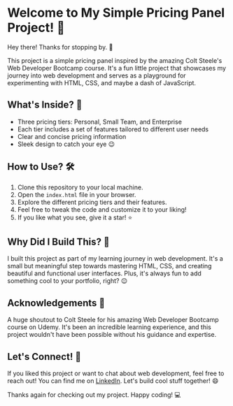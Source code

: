 # Welcome to My Simple Pricing Panel Project! 🎉

Hey there! Thanks for stopping by. 👋

This project is a simple pricing panel inspired by the amazing Colt Steele's Web Developer Bootcamp course. It's a fun little project that showcases my journey into web development and serves as a playground for experimenting with HTML, CSS, and maybe a dash of JavaScript.

## What's Inside? 🤔

- Three pricing tiers: Personal, Small Team, and Enterprise
- Each tier includes a set of features tailored to different user needs
- Clear and concise pricing information
- Sleek design to catch your eye 😉

## How to Use? 🛠️

1. Clone this repository to your local machine.
2. Open the `index.html` file in your browser.
3. Explore the different pricing tiers and their features.
4. Feel free to tweak the code and customize it to your liking!
5. If you like what you see, give it a star! ⭐️

## Why Did I Build This? 🚀

I built this project as part of my learning journey in web development. It's a small but meaningful step towards mastering HTML, CSS, and creating beautiful and functional user interfaces. Plus, it's always fun to add something cool to your portfolio, right? 😉

## Acknowledgements 🙏

A huge shoutout to Colt Steele for his amazing Web Developer Bootcamp course on Udemy. It's been an incredible learning experience, and this project wouldn't have been possible without his guidance and expertise.

## Let's Connect! 👋

If you liked this project or want to chat about web development, feel free to reach out! You can find me on [LinkedIn](https://[www.linkedin.com/in/yourname](https://www.linkedin.com/in/tarunaaditya/)). Let's build cool stuff together! 😄

Thanks again for checking out my project. Happy coding! 💻
